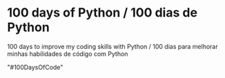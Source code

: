 # 100 days of Python / 100 dias de Python
100 days to improve my coding skills with Python  / 100 dias para melhorar minhas habilidades de código com Python


"#100DaysOfCode"
